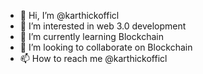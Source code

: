- 👋 Hi, I’m @karthickofficl
- 👀 I’m interested in web 3.0 development
- 🌱 I’m currently learning Blockchain
- 💞️ I’m looking to collaborate on Blockchain
- 📫 How to reach me @karthickofficl

<!---
karthickofficl/karthickofficl is a ✨ special ✨ repository because its `README.md` (this file) appears on your GitHub profile.
You can click the Preview link to take a look at your changes.
--->
